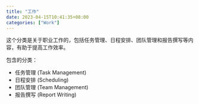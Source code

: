 ```yaml
---
title: "工作"
date: 2023-04-15T10:41:35+08:00
categories: ["Work"]
---
```


这个分类是关于职业工作的，包括任务管理、日程安排、团队管理和报告撰写等内容，有助于提高工作效率。

包含的分类：

* 任务管理 (Task Management) 
* 日程安排 (Scheduling) 
* 团队管理 (Team Management) 
* 报告撰写 (Report Writing)